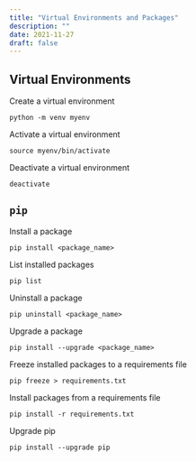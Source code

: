 ```yaml
---
title: "Virtual Environments and Packages"
description: ""
date: 2021-11-27
draft: false
---
```


## Virtual Environments

Create a virtual environment

```
python -m venv myenv
```

Activate a virtual environment

```
source myenv/bin/activate
```

Deactivate a virtual environment

```
deactivate
```

## `pip`

Install a package

```
pip install <package_name>
```

List installed packages

```
pip list
```

Uninstall a package

```
pip uninstall <package_name>
```

Upgrade a package

```
pip install --upgrade <package_name>
```

Freeze installed packages to a requirements file

```
pip freeze > requirements.txt
```

Install packages from a requirements file

```
pip install -r requirements.txt
```

Upgrade pip

```
pip install --upgrade pip
```
